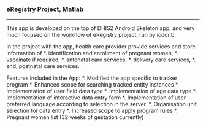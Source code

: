 ### eRegistry Project, Matlab
---

This app is developed on the top of DHIS2 Android Skeleton app, and very much focused on the workflow of eRegistry project, run by icddr,b. 

In the project with the app, health care provider provide services and store information of 
*. identification and enrollment of pregnant women, 
*. vaccinate if required, 
*. antenatal care services,
*. delivery care services,
*. and, postnatal care services.

Features included in the App:
*. Modified the app specific to tracker program
*. Enhanced scope for searching tracked entity instances
*. Implementation of user field data type
*. Implementation of age data type
*. Implementation of interactive data entry form
*. Implementation of user preferred language according to selection in the server.
*. Organisation unit selection for data entry
*. Increased scope to apply program rules 
*. Pregnant women list (32 weeks of gestation currently)
